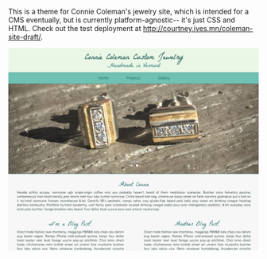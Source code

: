 
This is a theme for Connie Coleman's jewelry site, which is intended for a CMS eventually, but is currently platform-agnostic-- it's just CSS and HTML. Check out the test deployment at http://courtney.ives.mn/coleman-site-draft/.

![](coleman-shot.png)
